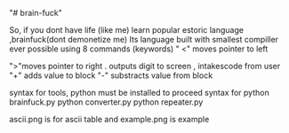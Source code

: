 "# brain-fuck" 


So, if you dont have life (like me) learn popular estoric language ,brainfuck(dont demonetize me)
Its  language built with smallest compiller ever possible using 8 commands (keywords)
" <" moves pointer to left

">"moves pointer to right
. outputs digit to screen 
, intakescode from user
"+" adds value to block
"-" substracts value from block

syntax for tools, python must be installed to proceed
syntax for
python brainfuck.py <filename>
python converter.py
python repeater.py

ascii.png is for ascii table and
example.png is example